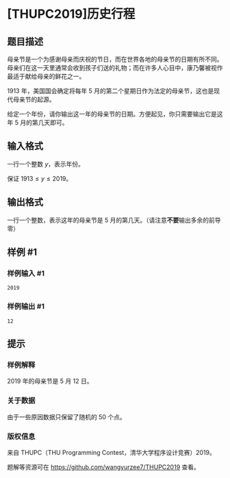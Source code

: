 # [THUPC2019]历史行程

## 题目描述

母亲节是一个为感谢母亲而庆祝的节日，而在世界各地的母亲节的日期有所不同。母亲们在这一天里通常会收到孩子们送的礼物；而在许多人心目中，康乃馨被视作最适于献给母亲的鲜花之一。

1913 年，美国国会确定将每年 5 月的第二个星期日作为法定的母亲节，这也是现代母亲节的起源。

给定一个年份，请你输出这一年的母亲节的日期。方便起见，你只需要输出它是这年 5 月的第几天即可。

## 输入格式

一行一个整数 $y$，表示年份。

保证 $1913\leq y\leq 2019$。

## 输出格式

一行一个整数，表示这年的母亲节是 5 月的第几天。（请注意**不要**输出多余的前导零）

## 样例 #1

### 样例输入 #1
```
2019
```

### 样例输出 #1

```
12
```

## 提示

### 样例解释

2019 年的母亲节是 5 月 12 日。

### 关于数据

由于一些原因数据只保留了随机的 $50$ 个点。

### 版权信息

来自 THUPC（THU Programming Contest，清华大学程序设计竞赛）2019。

题解等资源可在 <https://github.com/wangyurzee7/THUPC2019> 查看。
